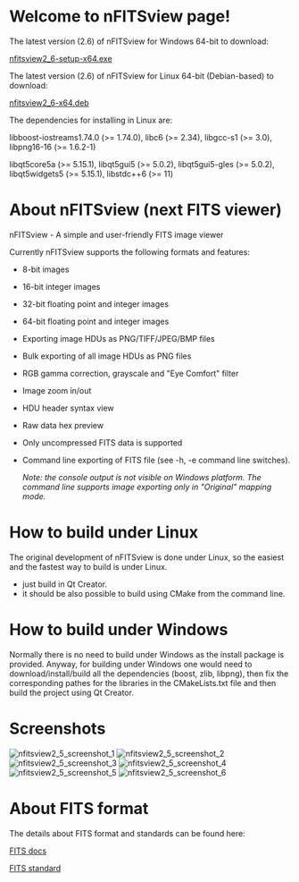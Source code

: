 # Welcome to nFITSview page!

The latest version (2.6) of nFITSview for Windows 64-bit to download:

[nfitsview2_6-setup-x64.exe](https://github.com/surhh/nfitsview/releases/download/v2.6/nfitsview2_6-setup-x64.exe)

The latest version (2.6) of nFITSview for Linux 64-bit (Debian-based) to download: 

[nfitsview2_6-x64.deb](https://github.com/surhh/nfitsview/releases/download/v2.6/nfitsview2_6-x64.deb)

The dependencies for installing in Linux are:

libboost-iostreams1.74.0 (>= 1.74.0), libc6 (>= 2.34), libgcc-s1 (>= 3.0), libpng16-16 (>= 1.6.2-1)

libqt5core5a (>= 5.15.1), libqt5gui5 (>= 5.0.2), libqt5gui5-gles (>= 5.0.2), libqt5widgets5 (>= 5.15.1), libstdc++6 (>= 11)

# About nFITSview  (next FITS viewer)
nFITSview - A simple and user-friendly FITS image viewer

Currently nFITSview supports the following formats and features:

-    8-bit images
-    16-bit integer images
-    32-bit floating point and integer images
-    64-bit floating point and integer images
-    Exporting image HDUs as PNG/TIFF/JPEG/BMP files
-    Bulk exporting of all image HDUs as PNG files
-    RGB gamma correction, grayscale and "Eye Comfort" filter
-    Image zoom in/out
-    HDU header syntax view
-    Raw data hex preview
-    Only uncompressed FITS data is supported
-    Command line exporting of FITS file  (see -h, -e command line switches).
     
     *Note: the console output is not visible on Windows platform. The command line 
     supports image exporting only in "Original" mapping mode.*

    
# How to build under Linux

The original development of nFITSview is done under Linux, so the easiest and the fastest way to build is under Linux.

- just build in Qt Creator. 
- it should be also possible to build using CMake from the command line.

# How to build under Windows

Normally there is no need to build under Windows as the install package is provided. 
Anyway, for building under Windows one would need to download/install/build all the dependencies (boost, zlib, libpng), then fix the
corresponding pathes for the libraries in the CMakeLists.txt file and then build the project using Qt Creator.


# Screenshots

![nfitsview2_5_screenshot_1](https://user-images.githubusercontent.com/109148999/233595717-fcc28b53-f58b-4e61-93fe-df0afe66eb12.png)
![nfitsview2_5_screenshot_2](https://user-images.githubusercontent.com/109148999/233595727-223111b6-fe2d-4f18-a7d9-5c7767bec441.png)
![nfitsview2_5_screenshot_3](https://user-images.githubusercontent.com/109148999/233595739-56ff3969-6f1a-44d9-82bc-2843328edd55.png)
![nfitsview2_5_screenshot_4](https://user-images.githubusercontent.com/109148999/233595743-0eff2e2c-4726-4f50-8a65-da60c278b7c2.png)
![nfitsview2_5_screenshot_5](https://user-images.githubusercontent.com/109148999/233595762-94da0668-4a56-4bd6-a99b-3410605242cb.png)
![nfitsview2_5_screenshot_6](https://user-images.githubusercontent.com/109148999/233595766-1a21ceb6-3b98-4604-8a6f-925c3f704daf.png)

# About FITS format

The details about FITS format and standards can be found here:

[FITS docs](https://fits.gsfc.nasa.gov/fits_documentation.html)

[FITS standard](https://fits.gsfc.nasa.gov/fits_standard.html)


